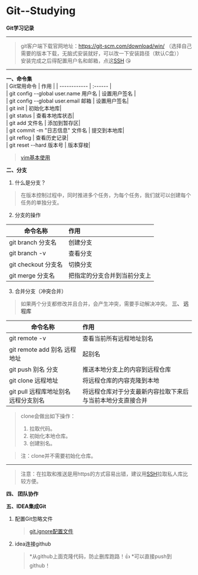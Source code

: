 # Git--Studying

**Git学习记录**  

---

> git客户端下载官网地址：https://git-scm.com/download/win/ （选择自己需要的版本下载，无脑式安装就好，可以改一下安装路径（默认C盘））  
> 安装完成之后得配置用户名和邮箱，点这[SSH](https://github.com/fengzuyi/Git-SSH.git) 😘
---
**一、命令集**  
| Git常用命令    | 作用    |
| ------------  | :------ |  
| git config --global user.name 用户名   |    设置用户签名 |  
| git config --global user.email 邮箱  |       设置用户签名|  
| git init      |                              初始化本地库|  
| git status     |                             查看本地库状态|  
| git add 文件名     |                          添加到暂存区|  
| git commit -m "日志信息" 文件名    |             提交到本地库|  
| git reflog                    |               查看历史记录|  
| git reset --hard 版本号          |             版本穿梭|  
> [vim基本使用](https://github.com/fengzuyi/vim)  

**二、分支**  
1. 什么是分支？
  > 在版本控制过程中，同时推进多个任务，为每个任务，我们就可以创建每个任务的单独分支。
2. 分支的操作
> 
| 命令名称    | 作用  |  
| ------------  | :------ |  
| git branch 分支名 | 创建分支 |  
| git branch -v | 查看分支 |  
| git checkout 分支名 | 切换分支 |  
| git merge 分支名 | 把指定的分支合并到当前分支上|  
3. 合并分支（冲突合并）  
  > 如果两个分支都修改并且合并，会产生冲突，需要手动解决冲突。
**三、 远程库**
> 
| 命令名称 | 作用 |
| ------- | :-------- |
| git remote -v | 查看当前所有远程地址别名 |
| git remote add 别名 远程地址 | 起别名 |
| git push 别名 分支 | 推送本地分支上的内容到远程仓库 |
| git clone 远程地址 | 将远程仓库的内容克隆到本地 |
| git pull 远程库地址别名 远程分支别名 | 将远程仓库对于分支最新内容拉取下来后与当前本地分支直接合并 |

> clone会做出如下操作：
  > 1. 拉取代码。
>   2. 初始化本地仓库。
>   3. 创建别名。

> 注：clone并不需要初始化仓库。
---
> 注意：在拉取和推送是用https的方式容易出错，建议用[SSH](https://github.com/fengzuyi/Git-SSH.git)拉取私人库比较方便。

**四、 团队协作**

**五、IDEA集成Git**  
1. 配置Git忽略文件
   > [git.ignore配置文件](https://github.com/fengzuyi/Git--Studying/commit/2846af202c228ca0060daf630cc0cb1f066be444)
2. idea连接github
   >  *从github上面克隆代码，防止删库跑路！👍
   >  *可以直接push到github！


